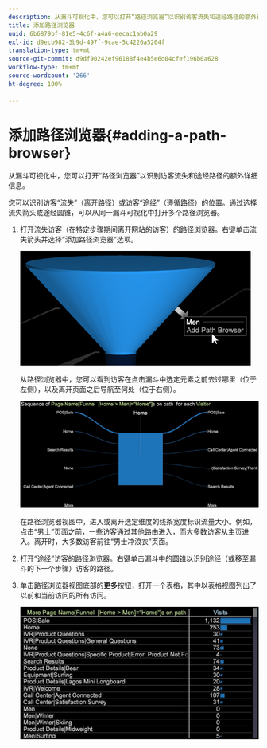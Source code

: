 ```yaml
---
description: 从漏斗可视化中，您可以打开“路径浏览器”以识别访客流失和途经路径的额外详细信息。
title: 添加路径浏览器
uuid: 6b6879bf-81e5-4c6f-a4a6-eecac1ab0a29
exl-id: d9ecb982-3b9d-497f-9cae-5c4220a5204f
translation-type: tm+mt
source-git-commit: d9df90242ef96188f4e4b5e6d04cfef196b0a628
workflow-type: tm+mt
source-wordcount: '266'
ht-degree: 100%

---
```


# 添加路径浏览器{#adding-a-path-browser}

从漏斗可视化中，您可以打开“路径浏览器”以识别访客流失和途经路径的额外详细信息。

<!-- <a id="section_874AAAA89CB440EA9EABC514E987B613"></a> -->

您可以识别访客“流失”（离开路径）或访客“途经”（遵循路径）的位置。通过选择流失箭头或途经圆锥，可以从同一漏斗可视化中打开多个路径浏览器。

1. 打开流失访客（在特定步骤期间离开网站的访客）的路径浏览器。右键单击流失箭头并选择“添加路径浏览器”选项。

   ![](assets/funnel_path_browser_1.png)

   从路径浏览器中，您可以看到访客在点击漏斗中选定元素之前去过哪里（位于左侧），以及离开页面之后导航至何处（位于右侧）。

   ![](assets/funnel_path_browser_2.png)

   在路径浏览器视图中，进入或离开选定维度的线条宽度标识流量大小。例如，点击“男士”页面之前，一些访客通过其他路由进入，而大多数访客从主页进入。离开时，大多数访客前往“男士冲浪衣”页面。

1. 打开“途经”访客的路径浏览器。右键单击漏斗中的圆锥以识别途经（或移至漏斗的下一个步骤）访客的路径。
1. 单击路径浏览器视图底部的&#x200B;**更多**&#x200B;按钮，打开一个表格，其中以表格视图列出了以前和当前访问的所有访问。

   ![](assets/path_browser_more.png)
